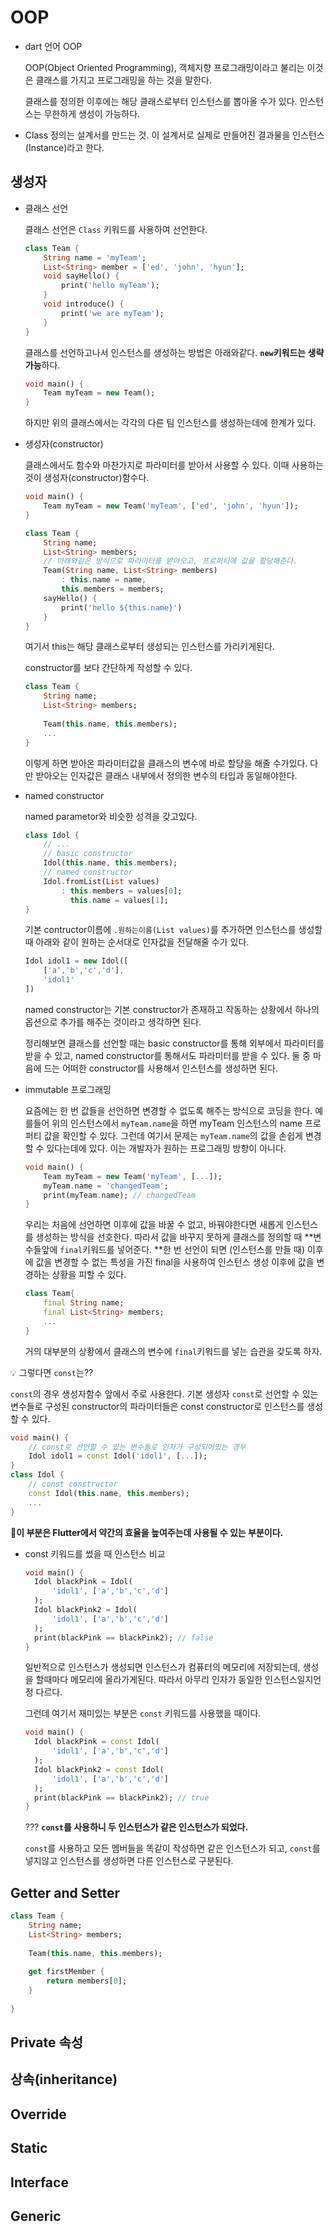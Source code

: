 # OOP

- dart 언어 OOP

  OOP(Object Oriented Programming), 객체지향 프로그래밍이라고 불리는 이것은 클래스를 가지고 프로그래밍을 하는 것을 말한다.

  클래스를 정의한 이후에는 해당 클래스로부터 인스턴스를 뽑아올 수가 있다. 인스턴스는 무한하게 생성이 가능하다.

- Class 정의는 설계서를 만드는 것. 이 설계서로 실제로 만들어진 결과물을 인스턴스(Instance)라고 한다.

## 생성자

- 클래스 선언

  클래스 선언은 `Class` 키워드를 사용하여 선언한다.

  ```dart
  class Team {
      String name = 'myTeam';
      List<String> member = ['ed', 'john', 'hyun'];
      void sayHello() {
          print('hello myTeam');
      }
      void introduce() {
          print('we are myTeam');
      }
  }
  ```

  클래스를 선언하고나서 인스턴스를 생성하는 방법은 아래와같다. **`new`키워드는 생략가능**하다.

  ```dart
  void main() {
      Team myTeam = new Team();
  }
  ```

  하지만 위의 클래스에서는 각각의 다른 팀 인스턴스를 생성하는데에 한계가 있다.

- 생성자(constructor)

  클래스에서도 함수와 마찬가지로 파라미터를 받아서 사용할 수 있다. 이때 사용하는 것이 생성자(constructor)함수다.

  ```dart
  void main() {
      Team myTeam = new Team('myTeam', ['ed', 'john', 'hyun']);
  }
  
  class Team {
      String name;
      List<String> members;
      // 아래와같은 방식으로 파라미터를 받아오고, 프로퍼티에 값을 할당해준다.
      Team(String name, List<String> members)
          : this.name = name,
      	  this.members = members;
      sayHello() {
          print('hello ${this.name}')
      }
  }
  ```

  여기서 this는 해당 클래스로부터 생성되는 인스턴스를 가리키게된다.

  constructor를 보다 간단하게 작성할 수 있다.

  ```dart
  class Team {
      String name;
      List<String> members;
      
      Team(this.name, this.members);
      ...
  }
  ```

  이렇게 하면 받아온 파라미터값을 클래스의 변수에 바로 할당을 해줄 수가있다. 다만 받아오는 인자값은 클래스 내부에서 정의한 변수의 타입과 동일해야한다.

- named constructor

  named parametor와 비슷한 성격을 갖고있다.

  ```dart
  class Idol {
      // ...
      // basic constructor    
      Idol(this.name, this.members);
      // named constructor
      Idol.fromList(List values)
          : this.members = values[0];
            this.name = values[1];
  }
  ```

  기본 contructor이름에 `.원하는이름(List values)`를 추가하면 인스턴스를 생성할 때 아래와 같이 원하는 순서대로 인자값을 전달해줄 수가 있다.

  ```dart
  Idol idol1 = new Idol([
      ['a','b','c','d'],
      'idol1'
  ])
  ```

  named constructor는 기본 constructor가 존재하고 작동하는 상황에서 하나의 옵션으로 추가를 해주는 것이라고 생각하면 된다.

  정리해보면 클래스를 선언할 때는 basic constructor를 통해 외부에서 파라미터를 받을 수 있고, named constructor를 통해서도 파라미터를 받을 수 있다. 둘 중 마음에 드는 어떠한 constructor를 사용해서 인스턴스를 생성하면 된다.

- immutable 프로그래밍

  요즘에는 한 번 값들을 선언하면 변경할 수 없도록 해주는 방식으로 코딩을 한다. 예를들어 위의 인스턴스에서 `myTeam.name`을 하면 myTeam 인스턴스의 name 프로퍼티 값을 확인할 수 있다. 그런데 여기서 문제는 `myTeam.name`의 값을 손쉽게 변경할 수 있다는데에 있다. 이는 개발자가 원하는 프로그래밍 방향이 아니다.

  ```dart
  void main() {
      Team myTeam = new Team('myTeam', [...]);
      myTeam.name = 'changedTeam';
      print(myTeam.name); // changedTeam
  }
  ```

  우리는 처음에 선언하면 이후에 값을 바꿀 수 없고, 바꿔야한다면 새롭게 인스턴스를 생성하는 방식을 선호한다. 따라서 값을 바꾸지 못하게 클래스를 정의할 때 **변수들앞에 `final`키워드를 넣어준다. **한 번 선언이 되면 (인스턴스를 만들 때) 이후에 값을 변경할 수 없는 특성을 가진 final을 사용하여 인스턴스 생성 이후에 값을 변경하는 상황을 피할 수 있다.

  ```dart
  class Team{
      final String name;
      final List<String> members;
      ...
  }
  ```

  거의 대부분의 상황에서 클래스의 변수에 `final`키워드를 넣는 습관을 갖도록 하자.

:bulb: 그렇다면 `const`는??

`const`의 경우 생성자함수 앞에서 주로 사용한다. 기본 생성자 `const`로 선언할 수 있는 변수들로 구성된 constructor의 파라미터들은 const constructor로 인스턴스를 생성할 수 있다.

```dart
void main() {
    // const로 선언할 수 있는 변수들로 인자가 구성되어있는 경우
    Idol idol1 = const Idol('idol1', [...]);
}
class Idol {
    // const constructor
    const Idol(this.name, this.members);
    ...
}
```

:star2:**이 부분은 Flutter에서 약간의 효율을 높여주는데 사용될 수 있는 부분이다.**

- const 키워드를 썼을 때 인스턴스 비교

  ```dart
  void main() {
    Idol blackPink = Idol(
    	'idol1', ['a','b','c','d']
    );
    Idol blackPink2 = Idol(
    	'idol1', ['a','b','c','d']
    );
    print(blackPink == blackPink2); // false
  }
  ```

  일반적으로 인스턴스가 생성되면 인스턴스가 컴퓨터의 메모리에 저장되는데, 생성을 할때마다 메모리에 올라가게된다. 따라서 아무리 인자가 동일한 인스턴스일지언정 다르다.

  그런데 여기서 재미있는 부분은 `const` 키워드를 사용했을 때이다.

  ```dart
  void main() {
    Idol blackPink = const Idol(
    	'idol1', ['a','b','c','d']
    );
    Idol blackPink2 = const Idol(
    	'idol1', ['a','b','c','d']
    );
    print(blackPink == blackPink2); // true
  }
  ```

  ??? **`const`를 사용하니 두 인스턴스가 같은 인스턴스가 되었다.**

  `const`를 사용하고 모든 멤버들을 똑같이 작성하면 같은 인스턴스가 되고, `const`를 넣지않고 인스턴스를 생성하면 다른 인스턴스로 구분된다.

## Getter and Setter

```dart
class Team {
    String name;
    List<String> members;
    
    Team(this.name, this.members);
    
    get firstMember {
        return members[0];
    }
    
}
```



## Private 속성

## 상속(inheritance)

## Override

## Static

## Interface

## Generic
